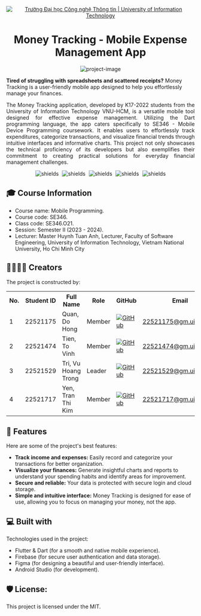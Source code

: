 <p align="center">
  <a href="https://www.uit.edu.vn/" title="Trường Đại học Công nghệ Thông tin" style="border: none;">
    <img src="https://i.imgur.com/WmMnSRt.png" alt="Trường Đại học Công nghệ Thông tin | University of Information Technology">
  </a>
</p>

<h1 align="center" id="title">Money Tracking - Mobile Expense Management App</h1>

<p align="center"><img src="https://socialify.git.ci/quandohong109/SE346_MoneyTracking/image?font=KoHo&logo=https%3A%2F%2Fi.postimg.cc%2FMTKDmW28%2Fplay-store-512.png&name=1&pattern=Plus&tab=readme-ov-file%3Flanguage%3D1&theme=Auto" alt="project-image"></p>

**Tired of struggling with spreadsheets and scattered receipts?** Money Tracking is a user-friendly mobile app designed to help you effortlessly manage your finances. 

<p id="description">
<div style="text-align: justify;">
The Money Tracking application, developed by K17-2022 students from the University of Information Technology VNU-HCM, is a versatile mobile tool designed for effective expense management. Utilizing the Dart programming language, the app caters specifically to SE346 - Mobile Device Programming coursework. It enables users to effortlessly track expenditures, categorize transactions, and visualize financial trends through intuitive interfaces and informative charts. This project not only showcases the technical proficiency of its developers but also exemplifies their commitment to creating practical solutions for everyday financial management challenges.
</div>
</p>

<p align="center">
  <img src="https://img.shields.io/badge/Flutter-02569B?logo=flutter&amp;logoColor=fff&amp;style=flat" alt="shields" style="margin-right: 5px;">
  <img src="https://img.shields.io/badge/Dart-0175C2?logo=dart&amp;logoColor=fff&amp;style=flat" alt="shields" style="margin-right: 5px;">
  <img src="https://img.shields.io/badge/Firebase-FFCA28?logo=firebase&amp;logoColor=000&amp;style=flat" alt="shields" style="margin-right: 5px;">
  <img src="https://img.shields.io/badge/Figma-F24E1E?logo=figma&amp;logoColor=fff&amp;style=flat" alt="shields" style="margin-right: 5px;">
  <img src="https://img.shields.io/badge/Android%20Studio-3DDC84?logo=androidstudio&amp;logoColor=fff&amp;style=flat" alt="shields">
</p>


<h2>🎓 Course Information </h2>

* Course name: Mobile Programming.
* Course code: SE346.
* Class code: SE346.O21.
* Session: Semester II (2023 - 2024).
* Lecturer: Master Huynh Tuan Anh, Lecturer, Faculty of Software Engineering, University of Information Technology, Vietnam National University, Ho Chi Minh City
  
<h2>👨‍💻👩‍💻 Creators </h2>

The project is constructed by:

<table align="center">
  <tr>
    <th>No.</th>
    <th>Student ID</th>
    <th>Full Name</th>
    <th>Role</th>
    <th>GitHub</th>
    <th>Email</th>
  </tr>
  <tr>
    <td>1</td>
    <td>22521175</td>
    <td>Quan, Do Hong</td>
    <td>Member</td>
    <td><a href="https://github.com/quandohong109"><img src="https://img.shields.io/badge/quandohong109-%2324292f.svg?style=flat-square&logo=github" alt="GitHub"></a></td>
    <td><a href="mailto:22521175@gm.uit.edu.vn">22521175@gm.uit.edu.vn</a></td>
  </tr>
  <tr>
    <td>2</td>
    <td>22521474</td>
    <td>Tien, To Vinh</td>
    <td>Member</td>
    <td><a href="https://github.com/Terry-UIT"><img src="https://img.shields.io/badge/Terry--UIT-%2324292f.svg?style=flat-square&logo=github" alt="GitHub"></a></td>
    <td><a href="mailto:22521474@gm.uit.edu.vn">22521474@gm.uit.edu.vn</a></td>
  </tr>
  <tr>
    <td>3</td>
    <td>22521529</td>
    <td>Tri, Vu Hoang Trong</td>
    <td>Leader</td>
    <td><a href="https://github.com/DiamondSssssss"><img src="https://img.shields.io/badge/DiamondSssssss-%2324292f.svg?style=flat-square&logo=github" alt="GitHub"></a></td>
    <td><a href="mailto:22521529@gm.uit.edu.vn">22521529@gm.uit.edu.vn</a></td>
  </tr>
  <tr>
    <td>4</td>
    <td>22521717</td>
    <td>Yen, Tran Thi Kim</td>
    <td>Member</td>
    <td><a href="https://github.com/swingsofwindy"><img src="https://img.shields.io/badge/swingsofwindy-%2324292f.svg?style=flat-square&logo=github" alt="GitHub"></a></td>
    <td><a href="mailto:22521717@gm.uit.edu.vn">22521717@gm.uit.edu.vn</a></td>
  </tr>
</table>


<h2>🧐 Features</h2>

Here are some of the project's best features:

*   **Track income and expenses:** Easily record and categorize your transactions for better organization.
*   **Visualize your finances:** Generate insightful charts and reports to understand your spending habits and identify areas for improvement.
*   **Secure and reliable:** Your data is protected with secure login and cloud storage. 
*   **Simple and intuitive interface:** Money Tracking is designed for ease of use, allowing you to focus on managing your money, not the app.
  
<h2>💻 Built with</h2>

Technologies used in the project:

*   Flutter & Dart (for a smooth and native mobile experience).
*   Firebase (for secure user authentication and data storage).
*   Figma (for designing a beautiful and user-friendly interface).
*   Android Studio (for development).
  
<h2>🛡️ License:</h2>

This project is licensed under the MIT.
